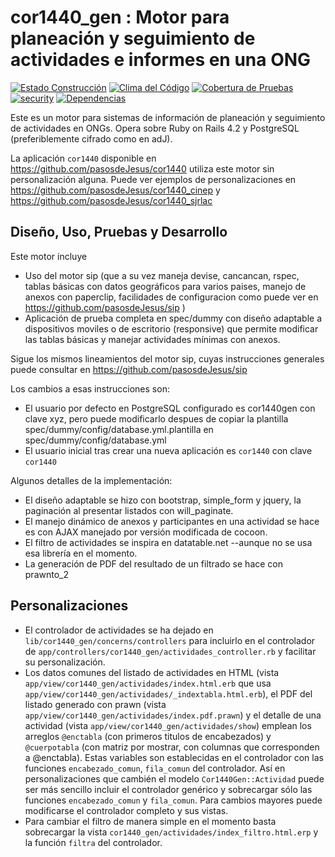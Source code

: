 # cor1440_gen : Motor para planeación y seguimiento de actividades e informes en una ONG
[![Estado Construcción](https://api.travis-ci.org/pasosdeJesus/cor1440_gen.svg?branch=master)](https://travis-ci.org/pasosdeJesus/cor1440_gen) [![Clima del Código](https://codeclimate.com/github/pasosdeJesus/cor1440_gen/badges/gpa.svg)](https://codeclimate.com/github/pasosdeJesus/cor1440_gen) [![Cobertura de Pruebas](https://codeclimate.com/github/pasosdeJesus/cor1440_gen/badges/coverage.svg)](https://codeclimate.com/github/pasosdeJesus/cor1440_gen) [![security](https://hakiri.io/github/pasosdeJesus/cor1440_gen/master.svg)](https://hakiri.io/github/pasosdeJesus/cor1440_gen/master) [![Dependencias](https://gemnasium.com/pasosdeJesus/cor1440_gen.svg)](https://gemnasium.com/pasosdeJesus/cor1440_gen) 


Este es un motor para sistemas de información de planeación y seguimiento de 
actividades en ONGs. Opera sobre Ruby on Rails 4.2 y PostgreSQL (preferiblemente 
cifrado como en adJ).

La aplicación ```cor1440``` disponible en https://github.com/pasosdeJesus/cor1440 
utiliza este motor sin personalización alguna.  Puede ver ejemplos de 
personalizaciones en https://github.com/pasosdeJesus/cor1440_cinep y 
https://github.com/pasosdeJesus/cor1440_sjrlac


## Diseño, Uso, Pruebas y Desarrollo

Este motor incluye 
* Uso del motor sip (que a su vez maneja devise, cancancan, rspec, tablas 
  básicas con datos geográficos para varios paises, manejo de anexos con 
  paperclip, facilidades de configuracion como puede ver en 
  https://github.com/pasosdeJesus/sip )
* Aplicación de prueba completa en spec/dummy con diseño adaptable a
  dispositivos moviles o de escritorio (responsive) que permite modificar
  las tablas básicas y manejar actividades mínimas con anexos.

Sigue los mismos lineamientos del motor sip, cuyas instrucciones
generales puede consultar en https://github.com/pasosdeJesus/sip

Los cambios a esas instrucciones son:

- El usuario por defecto en PostgreSQL configurado es cor1440gen con
  clave xyz, pero puede modificarlo despues de copiar la plantilla
  spec/dummy/config/database.yml.plantilla en spec/dummy/config/database.yml
- El usuario inicial tras crear una nueva aplicación es ```cor1440``` con
  clave ```cor1440```

Algunos detalles de la implementación:

- El diseño adaptable se hizo con bootstrap, simple_form y jquery, la
  paginación al presentar listados con will_paginate.
- El manejo dinámico de anexos y participantes en una actividad 
  se hace es con AJAX manejado por versión modificada de cocoon.  
- El filtro de actividades se inspira en datatable.net --aunque no se usa
  esa librería en el momento.
- La generación de PDF del resultado de un filtrado se hace con prawnto_2


## Personalizaciones

- El controlador de actividades se ha dejado en ```lib/cor1440_gen/concerns/controllers``` para incluirlo en el controlador de ```app/controllers/cor1440_gen/actividades_controller.rb```  y facilitar su personalización.
- Los datos comunes del listado de actividades en HTML (vista ```app/view/cor1440_gen/actividades/index.html.erb``` que usa ```app/view/cor1440_gen/actividades/_indextabla.html.erb```), el PDF del listado generado con prawn (vista ```app/view/cor1440_gen/actividades/index.pdf.prawn```) y el detalle de una actividad (vista ```app/view/cor1440_gen/actividades/show```) emplean los arreglos ```@enctabla``` (con primeros titulos de encabezados) y ```@cuerpotabla``` (con matriz por mostrar, con columnas que corresponden a @enctabla).  Estas variables son establecidas en el controlador con las funciones ```encabezado_comun```, ```fila_comun``` del controlador.  Así en personalizaciones que cambién el modelo ```Cor1440Gen::Actividad``` puede ser más sencillo incluir el controlador genérico y sobrecargar sólo las funciones ```encabezado_comun``` y ```fila_comun```. Para cambios mayores puede modificarse el controlador completo y sus vistas.
- Para cambiar el filtro de manera simple en el momento basta sobrecargar la vista ```cor1440_gen/actividades/index_filtro.html.erp``` y la función ```filtra``` del controlador.
